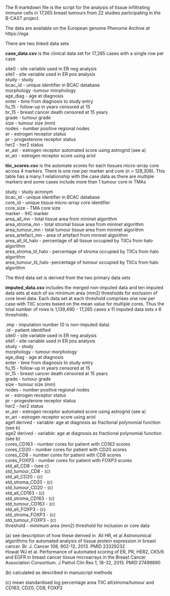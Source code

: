 The R markdown file is the script for the analysis of tissue infiltrating immune cells in 17,265 breast tumours from 22 studies participating in the B-CAST project.

The data are available on the European genome Phenome Archive at https://ega

There are two linked data sets

**case_data.csv** is the clinical data set for 17,265 cases with a single row per case

site0		-		site variable used in ER neg analysis           
site1		-		site variable used in ER pos analysis          
study		-		study          
bcac_id  -  	unique identifier in BCAC database          
morphology	-tumour morphology          
age_diag	-	age at diagnosis          
enter			-	time from diagnosis to study entry          
fu_15		-		follow-up in years censored at 15                    
br_15		-		breast cancer death censored at 15 years          
grade		-		tumour grade          
size		-		tumour size (mm)          
nodes		-		number positive regional nodes          
er			-	  estrogen receptor status          
pr			-	  progesterone receptor status          
her2		-		her2 status          
er_ast		-	estrogen receptor automated score using astrogrid (see a)          
er_ari		-	estrogen receptor score using ariol


**tiic_scores.csv** is the automate scores for each tissues micro-array core across 4 markers.  There is one row per marker and core (n = 128,308).
This table has a many:1 relationship with the case data as there are multiple markers and some cases include more than 1 tumour core in TMAs

study	-			          study acronym          
bcac_id	-		          unique identifier in BCAC database          
core_id	-		          unique tissue micro-array core identifier          
core_size	-		        TMA core size          
marker	-		          IHC marker          
area_all_mn	-		      total tissue area from mininet algorithm          
area_stroma_mn	-	    total stromal tissue area from mininet algorithm          
area_tumour_mn 	-	    total tumour tissue area from mininet algorithm          
area_artefact_mn	-	  area of artefact from mininet algorithm        
area_all_til_halo	-  percentage of all tissue occupied by TIICs from halo algorithm        
area_stroma_til_halo -	percentage of stroma occupied by TIICs from halo algorithm        
area_tumour_til_halo	-percentage of tumour occupied by TIICs from halo algorithm


The third data set is derived from the two primary data sets

**imputed_data.csv** includes the merged non-imputed data and ten imputed data sets at each of six minimum area (mm2) thresholds for exclusion of core level data. 
Each data set at each threshold comprises one row per case with TIIC scores based on the mean value for multiple cores.
Thus the total number of rows is 1,139,490 - 17,265 cases x 11 imputed data sets x 6 thresholds.

.imp	-    	       imputation number (0 is non-imputed data)        
.id			-	         patient identified        
site0	-			       site variable used in ER neg analysis         
site1		-		       site variable used in ER pos analysis        
study		-		       study        
morphology	-		   tumour morphology        
age_diag	-		     age at diagnosis        
enter		-		       time from diagnosis to study entry        
fu_15		-		       follow-up in years censored at 15         
br_15		-		        breast cancer death censored at 15 years        
grade		-		        tumour grade        
size	-			        tumour size (mm)        
nodes		-		        number positive regional nodes        
er		-		          estrogen receptor status        
pr		-		          progesterone receptor status        
her2	-			        her2 status        
er_ast	-			      estrogen receptor automated score using astrogrid (see a)        
er_ari	-			      estrogen receptor score using ariol        
age1	derived  -     variable: age at diagnosis as fractional polynomial function (see b)        
age2	derived  -     variable: age at diagnosis as fractional polynomial function (see b)        
cores_CD163		-      number cores for patient with CD163 scores        
cores_CD20		-	    number cores for patient with CD20 scores        
cores_CD8			-      number cores for patient with CD8 scores        
cores_FOXP3		-      number cores for patient with FOXP3 scores        
std_all_CD8		-	    (see c)        
std_tumour_CD8	-	  (c)        
std_all_CD20		-    (c)        
std_stroma_CD20	-  (c)        
std_tumour_CD20		-  (c)        
std_all_CD163		-    (c)        
std_stroma_CD163	-	(c)        
std_tumour_CD163	-	(c)        
std_all_FOXP3		-    (c)        
std_stroma_FOXP3	-	(c)        
std_tumour_FOXP3	-	(c)        
threshold		-	      minimum area (mm2) threshold for inclusion or core data

(a) 	see description of how these derived in  Ali HR, et al   Astronomical algorithms for automated analysis of tissue protein expression in breast cancer.  Br. J. Cancer  108, 602-12, 2013.  PMID 23329232        
Howat WJ et al.  Performance of automated scoring of ER, PR, HER2, CK5/6 and EGFR in breast cancer tissue microarrays in the Breast Cancer Association Consortium.  J Pathol Clin Res  1, 18-32, 2015.  PMID 27499890

(b) 	calculated as described in manuscript methods

(c) 	mean standardised log percentage area TIIC all/stroma/tumour and CD163, CD20, CD8, FOXP3
